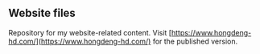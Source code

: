 ## Website files

Repository for my website-related content. 
Visit [https://www.hongdeng-hd.com/](https://www.hongdeng-hd.com/) for the published version.
